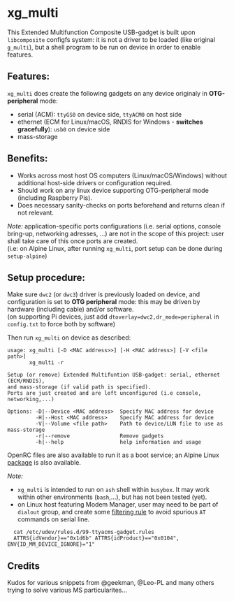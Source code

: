 # xg_multi
This Extended Multifunction Composite USB-gadget is built upon `libcomposite` configfs system: it is not a driver to be loaded (like original `g_multi`), but a shell program to be run on device in order to enable features.

## Features:
`xg_multi` does create the following gadgets on any device originaly in **OTG-peripheral** mode:
- serial (ACM): `ttyGS0` on device side, `ttyACM0` on host side
- ethernet (ECM for Linux/macOS, RNDIS for Windows - **switches gracefully**): `usb0` on device side
- mass-storage

## Benefits:
- Works across most host OS computers (Linux/macOS/Windows) without additional host-side drivers or configuration required.
- Should work on any linux device supporting OTG-peripheral mode (including Raspberry Pis).
- Does necessary sanity-checks on ports beforehand and returns clean if not relevant.

*Note:* application-specific ports configurations (i.e. serial options, console bring-up, networking adresses, ...) are not in the scope of this project: user shall take care of this once ports are created.\
(i.e: on Alpine Linux, after running `xg_multi`, port setup can be done during `setup-alpine`)

## Setup procedure:
Make sure `dwc2` (or `dwc3`) driver is previously loaded on device, and configuration is set to **OTG peripheral** mode: this may be driven by hardware (including cable) and/or software.\
(on supporting Pi devices, just add `dtoverlay=dwc2,dr_mode=peripheral` in `config.txt` to force both by software)

Then run `xg_multi` on device as described:
```
usage: xg_multi [-D <MAC address>>] [-H <MAC address>] [-V <file path>]
       xg_multi -r

Setup (or remove) Extended Multifuntion USB-gadget: serial, ethernet (ECM/RNDIS),
and mass-storage (if valid path is specified).
Ports are just created and are left unconfigured (i.e console, networking,...)

Options: -D|--Device <MAC address>  Specify MAC address for device
         -H|--Host <MAC address>    Specify MAC address for device
         -V|--Volume <file path>    Path to device/LUN file to use as mass-storage
         -r|--remove                Remove gadgets
         -h|--help                  help information and usage
```
OpenRC files are also available to run it as a boot service; an Alpine Linux [package](https://pkgs.alpinelinux.org/packages?name=xg_multi&branch=edge&repo=&arch=&origin=&flagged=&maintainer=) is also available.

*Note:*
- `xg_multi` is intended to run on `ash` shell within `busybox`. It may work within other environments (`bash`,...), but has not been tested (yet).
- on Linux host featuring Modem Manager, user may need to be part of `dialout` group, and create some [filtering rule](https://linux-tips.com/t/prevent-modem-manager-to-capture-usb-serial-devices/284/2) to avoid spurious `AT` commands on serial line.
```
  cat /etc/udev/rules.d/99-ttyacms-gadget.rules
  ATTRS{idVendor}=="0x1d6b" ATTRS{idProduct}=="0x0104", ENV{ID_MM_DEVICE_IGNORE}="1"
```

## Credits
Kudos for various snippets from @geekman, @Leo-PL and many others trying to solve various MS particularites...
